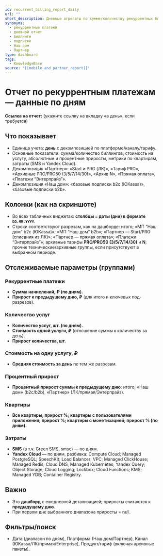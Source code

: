 ```yaml
---
id: recurrent_billing_report_daily
url: ""
short_description: Дневные агрегаты по сумме/количеству рекуррентных биллингов, стоимости услуги и приростам; дополнительно — квартиры и затраты.
synonyms:
  - рекуррентные платежи
  - дневной отчет
  - биллинги
  - подписки
  - Наш дом
  - Партнер
type: dashboard
tags:
  - KnowledgeBase
source: "[[mobile_and_partner_report]]"
---
```

# Отчет по рекуррентным платежам — данные по дням

**Ссылка на отчет:** (укажите ссылку на вкладку «в день», если требуется)

## Что показывает
- Единица учета: **день** с декомпозицией по платформе/каналу/тарифу.
- Основные показатели: сумма/количество биллингов, стоимость на услугу, абсолютные и процентные приросты, метрики по квартирам, затраты (SMS и Yandex Cloud).
- Декомпозиция «Партнер»: «Start и PRO (ЛК)», «Тариф PRO», «Архивные PRO/PRO50 (3/5/7/14/30)», «Архив N», «Прямая оплата», «Платежи “Энтерпрайз”».
- Декомпозиция «Наш дом»: «базовые подписки b2c (ЮKassa)», «базовые подписки b2b».

## Колонки (как на скриншоте)
- Во всех табличных виджетах: **столбцы = даты (дни) в формате `DD.MM.YYYY`**.
- Строки соответствуют разрезам, как на дашборде: итого; «МП “Наш дом” b2c (ЮKassa)»; «МП “Наш дом” b2b»; «Партнер — Start/PRO (списания из ЛК)»; «Партнер — прямая оплата»; «Платежи “Энтерпрайз”»; архивные тарифы **PRO/PRO50 (3/5/7/14/30)** и **N**; прочие технические/архивные группы, если присутствуют в выбранном периоде.

## Отслеживаемые параметры (группами)
### Рекуррентные платежи
- **Сумма начислений, ₽ (по дням).**
- **Прирост к предыдущему дню, ₽** (для итого и ключевых под-разрезов).

### Количество услуг
- **Количество услуг, шт. (по дням).**
- **Стоимость одной услуги, ₽** (отношение суммы к количеству за день).
- **Прирост количества, шт.**

### Стоимость на одну услугу, ₽
- **Средняя стоимость за день** по тем же разрезам.

### Процентный прирост
- **Процентный прирост суммы к предыдущему дню**: итого, «Наш дом» (b2c/b2b), «Партнер» (ЛК/прямая/Энтерпрайз).

### Квартиры
- **Все квартиры; прирост %; квартиры с пользователями приложения; прирост %; квартиры с монетизацией; прирост % (по дням).**

### Затраты
- **SMS** (в т.ч. Green SMS, smsc) — по дням.
- **Yandex Cloud** — по дням, разбивка: Compute Cloud; Managed PostgreSQL; SpeechKit; Load Balancer; VPC; Managed ClickHouse; Managed Redis; Cloud DNS; Managed Kubernetes; Yandex Query; Object Storage; Cloud Logging; Lockbox; Cloud Functions; KMS; Managed YDB; Container Registry.

## Важно
- Это **дашборд** с ежедневной детализацией; приросты считаются к **предыдущему дню**.
- При первом дне выбранного диапазона приросты = null.

## Фильтры/поиск
* Дата (диапазон по дням), Платформа (Наш дом/Партнер), Канал (ЮKassa/ЛК/прямая/Enterprise), Продукт/тариф (включая архивные пакеты).
